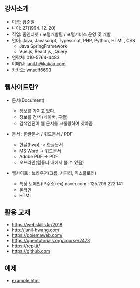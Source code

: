 ## 강사소개

- 이름: 황준일
- 나이: 27(1994. 12. 20)
- 직업: 줌인터넷 / 포털개발팀 / 포털서비스 운영 및 개발
- 언어: Java, Javascript, Typescript, PHP, Python, HTML, CSS
  - Java SpringFramework
  - Vue.js, React.js, jQuery
- 연락처: 010-5764-4483
- 이메일: junil.h@kakao.com
- 카카오: wnsdlf6693
  
## 웹사이트란?

- 문서(Document)
  - 정보를 가지고 있다.
  - 정보를 검색 (네이버, 구글)
  - 검색엔진이 웹 문서를 크롤링하여 찾아줌

- 문서 : 한글문서 / 워드문서 / PDF
  - 한글(hwp) -> 한글문서
  - MS Word -> 워드문서
  - Adobe PDF -> PDF
  - 오프라인(컴퓨터 내에서 볼 수 있음)
  
- 웹사이트 : 브라우저(크롬, 사파리, 익스플로러)
  - 특정 도메인(IP주소) ex) naver.com : 125.209.222.141
  - 온라인
  - HTML

## 활용 교재

- https://webskills.kr/2018
- http://junil-hwang.com
- https://poiemaweb.com/
- https://opentutorials.org/course/2473
- https://repl.it/
- https://github.com

## 예제

- [example.html](./example.html)